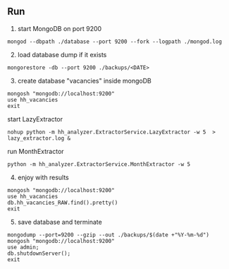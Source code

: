 ## Run
1. start MongoDB on port 9200
  ```
  mongod --dbpath ./database --port 9200 --fork --logpath ./mongod.log
  ```
2. load database dump if it exists
  ```
  mongorestore -db --port 9200 ./backups/<DATE>
  ```
3. create database "vacancies" inside mongoDB
```
mongosh "mongodb://localhost:9200"
use hh_vacancies
exit
```
start LazyExtractor
```
nohup python -m hh_analyzer.ExtractorService.LazyExtractor -w 5  > lazy_extractor.log &
```
run MonthExtractor
```
python -m hh_analyzer.ExtractorService.MonthExtractor -w 5
```

4. enjoy with results
```
mongosh "mongodb://localhost:9200"
use hh_vacancies
db.hh_vacancies_RAW.find().pretty()
exit
```
5. save database and terminate
```
mongodump --port=9200 --gzip --out ./backups/$(date +"%Y-%m-%d")
mongosh "mongodb://localhost:9200"
use admin;
db.shutdownServer();
exit
```